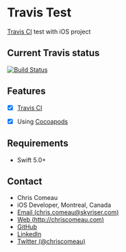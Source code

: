 # Travis Test

[Travis CI](https://travis-ci.org) test with iOS project


## Current Travis status


[![Build Status](https://travis-ci.org/chriscomeau/TravisTest.svg?branch=master)](https://travis-ci.org/chriscomeau/TravisTest)


## Features

- [X] [Travis CI](https://travis-ci.org)
- [X] Using [Cocoapods](https://cocoapods.org)

 
## Requirements

- Swift 5.0+



## Contact

* Chris Comeau
* iOS Developer, Montreal, Canada
* [Email (chris.comeau@skyriser.com)](mailto:chris.comeau@skyriser.com)
* [Web (http://chriscomeau.com)](http://chriscomeau.com)
* [GitHub](https://github.com/chriscomeau)
* [LinkedIn](https://www.linkedin.com/in/christiancomeau)
* [Twitter (@chriscomeau)](http://twitter.com/chriscomeau)
